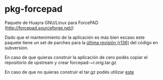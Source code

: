 # pkg-forcepad
Paquete de Huayra GNU/Linux para ForcePAD (http://forcepad.sourceforge.net/)

Dado que el mantenimiento de la aplicación es más bien escaso este paquete tiene un set
de parches para la [última revisión (r136)](https://sourceforge.net/p/forcepad/code/HEAD/tree/)
del código en subversion.

En caso de que quieras construir la aplicación de cero podés copiar el repositorio de upstream
y crear forcepad-<version>~r<revision>.orig.tar.gz

En caso de que no quieras construir el tar.gz podés utilizar [este](http://nube.huayragnulinux.com.ar/index.php/s/hEr8pwjxdKGuY3m/download)
